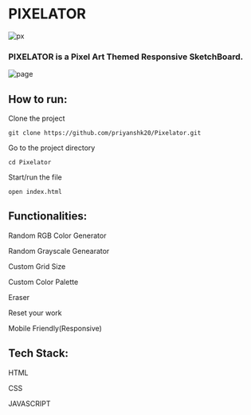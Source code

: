 # PIXELATOR

![px](https://user-images.githubusercontent.com/52736997/126060261-8a9da317-839d-4511-8a09-4785bf4bc586.PNG)



### PIXELATOR is a Pixel Art Themed Responsive SketchBoard.

![page](https://user-images.githubusercontent.com/52736997/126060464-70319d67-e3dc-4a5e-adc4-aee7578c33cb.PNG)


## How to run:

Clone the project

`git clone https://github.com/priyanshk20/Pixelator.git`

Go to the project directory

`cd Pixelator`

Start/run the file

`open index.html`


## Functionalities:

Random RGB Color Generator

Random Grayscale Genearator

Custom Grid Size

Custom Color Palette

Eraser

Reset your work

Mobile Friendly(Responsive)


## Tech Stack:

HTML

CSS

JAVASCRIPT
